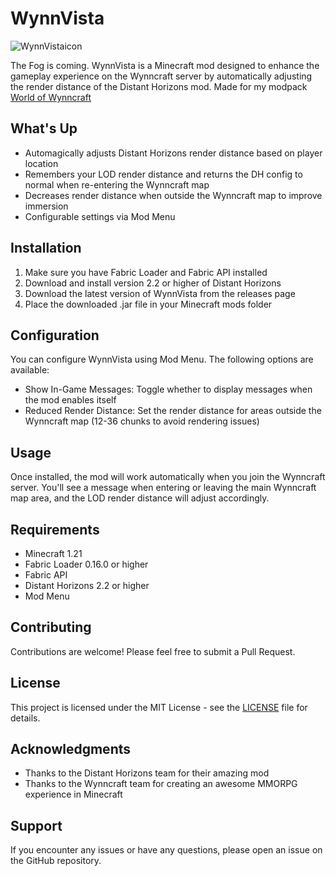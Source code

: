 # WynnVista
![WynnVistaicon](https://github.com/user-attachments/assets/c24c317a-d54f-41b8-9932-9d56e3fc5469)


The Fog is coming. WynnVista is a Minecraft mod designed to enhance the gameplay experience on the Wynncraft server by automatically adjusting the render distance of the Distant Horizons mod. Made for my modpack [World of Wynncraft](https://github.com/bob10234/World-of-Wynncraft)

## What's Up

- Automagically adjusts Distant Horizons render distance based on player location
- Remembers your LOD render distance and returns the DH config to normal when re-entering the Wynncraft map
- Decreases render distance when outside the Wynncraft map to improve immersion
- Configurable settings via Mod Menu

## Installation

1. Make sure you have Fabric Loader and Fabric API installed
2. Download and install version 2.2 or higher of Distant Horizons
3. Download the latest version of WynnVista from the releases page
4. Place the downloaded .jar file in your Minecraft mods folder

## Configuration

You can configure WynnVista using Mod Menu. The following options are available:

- Show In-Game Messages: Toggle whether to display messages when the mod enables itself
- Reduced Render Distance: Set the render distance for areas outside the Wynncraft map (12-36 chunks to avoid rendering issues)

## Usage

Once installed, the mod will work automatically when you join the Wynncraft server. You'll see a message when entering or leaving the main Wynncraft map area, and the LOD render distance will adjust accordingly.

## Requirements

- Minecraft 1.21
- Fabric Loader 0.16.0 or higher
- Fabric API
- Distant Horizons 2.2 or higher
- Mod Menu

## Contributing

Contributions are welcome! Please feel free to submit a Pull Request.

## License

This project is licensed under the MIT License - see the [LICENSE](LICENSE.txt) file for details.

## Acknowledgments

- Thanks to the Distant Horizons team for their amazing mod
- Thanks to the Wynncraft team for creating an awesome MMORPG experience in Minecraft

## Support

If you encounter any issues or have any questions, please open an issue on the GitHub repository.

